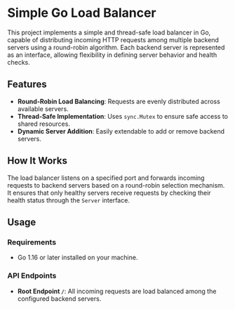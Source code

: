 # Simple Go Load Balancer

This project implements a simple and thread-safe load balancer in Go, capable of distributing incoming HTTP requests among multiple backend servers using a round-robin algorithm. Each backend server is represented as an interface, allowing flexibility in defining server behavior and health checks.

## Features

- **Round-Robin Load Balancing**: Requests are evenly distributed across available servers.
- **Thread-Safe Implementation**: Uses `sync.Mutex` to ensure safe access to shared resources.
- **Dynamic Server Addition**: Easily extendable to add or remove backend servers.

## How It Works

The load balancer listens on a specified port and forwards incoming requests to backend servers based on a round-robin selection mechanism. It ensures that only healthy servers receive requests by checking their health status through the `Server` interface.

## Usage

### Requirements

- Go 1.16 or later installed on your machine.

### API Endpoints

- **Root Endpoint `/`**: All incoming requests are load balanced among the configured backend servers.
